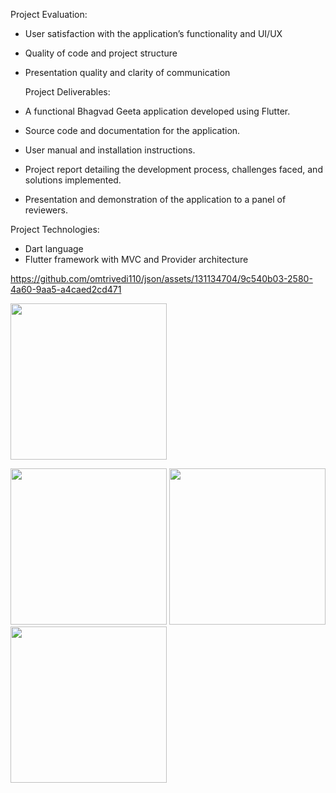 Project Evaluation:
- User satisfaction with the application’s functionality and UI/UX
- Quality of code and project structure
- Presentation quality and clarity of communication

  Project Deliverables:
- A functional Bhagvad Geeta application developed using Flutter.
- Source code and documentation for the application.
- User manual and installation instructions.
- Project report detailing the development process, challenges faced, and solutions implemented.
- Presentation and demonstration of the application to a panel of reviewers.

Project Technologies:
- Dart language
- Flutter framework with MVC and Provider architecture

https://github.com/omtrivedi110/json/assets/131134704/9c540b03-2580-4a60-9aa5-a4caed2cd471


<img src = "https://github.com/omtrivedi110/json/assets/131134704/f7e718f6-8389-42da-9155-cd452f7fe555" width= "250px"></img>

<img src = "https://github.com/omtrivedi110/json/assets/131134704/ab5cfb93-317c-471d-b0d9-adf5588a0f53"  width= "250px"></img>
<img src = "https://github.com/omtrivedi110/json/assets/131134704/ba69c24b-a3de-4115-9737-41fa75d38bea"   width= "250px"></img>
<img src = "https://github.com/omtrivedi110/json/assets/131134704/69e5a6da-18af-437c-b632-340a0e70457d"  width= "250px"></img>
